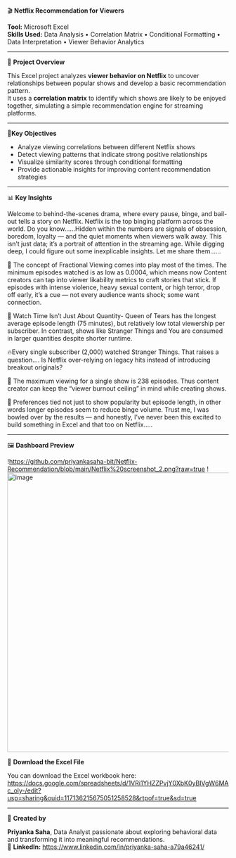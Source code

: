🎬 **Netflix Recommendation for Viewers**

**Tool:** Microsoft Excel  
**Skills Used:** Data Analysis • Correlation Matrix • Conditional Formatting • Data Interpretation • Viewer Behavior Analytics  

---
📖 **Project Overview**

This Excel project analyzes **viewer behavior on Netflix** to uncover relationships between popular shows and develop a basic recommendation pattern.  
It uses a **correlation matrix** to identify which shows are likely to be enjoyed together, simulating a simple recommendation engine for streaming platforms.

---

 🎯**Key Objectives**
 
- Analyze viewing correlations between different Netflix shows  
- Detect viewing patterns that indicate strong positive relationships  
- Visualize similarity scores through conditional formatting  
- Provide actionable insights for improving content recommendation strategies  

---

 📊 **Key Insights**
 
Welcome to behind-the-scenes drama, where every pause, binge, and bail-out tells a story on Netflix.
Netflix is the top binging platform across the world. Do you know……Hidden within the numbers are signals of obsession, boredom, loyalty — and the quiet moments when viewers walk away. This isn’t just data; it’s a portrait of attention in the streaming age.
While digging deep, I could figure out some inexplicable insights. Let me share them……

🎯 The concept of Fractional Viewing comes into play most of the times. The minimum episodes watched is as low as 0.0004, which means now Content creators can tap into viewer likability metrics to craft stories that stick. If episodes with intense violence, heavy sexual content, or high terror, drop off early, it’s a cue — not every audience wants shock; some want connection.

🧠 Watch Time Isn’t Just About Quantity- Queen of Tears has the longest average episode length (75 minutes), but relatively low total viewership per subscriber. In contrast, shows like Stranger Things and You are consumed in larger quantities despite shorter runtime.

🔥Every single subscriber (2,000) watched Stranger Things. That raises a question…. Is Netflix over-relying on legacy hits instead of introducing breakout originals?

🚨 The maximum viewing for a single show is 238 episodes. Thus content creator can keep the “viewer burnout ceiling” in mind while creating shows.

📌 Preferences tied not just to show popularity but episode length, in other words longer episodes seem to reduce binge volume.
Trust me, I was bowled over by the results — and honestly, I’ve never been this excited to build something in Excel and that too on Netflix…..

--------

🖼️ **Dashboard Preview**

!https://github.com/priyankasaha-bit/Netflix-Recommendation/blob/main/Netflix%20screenshot_2.png?raw=true
!<img width="1435" height="635" alt="image" src="https://github.com/user-attachments/assets/c5bbf90e-d0ef-4804-a51c-c27c35554dd5" />



📂 **Download the Excel File**

You can download the Excel workbook here:  
https://docs.google.com/spreadsheets/d/1VRi1YHZZPvjY0XbK0yBIVgW6MAc_oly-/edit?usp=sharing&ouid=117136215675051258528&rtpof=true&sd=true

---

💬 **Created by**

 **Priyanka Saha**, Data Analyst passionate about exploring behavioral data and transforming it into meaningful recommendations.  
📧 **LinkedIn:** https://www.linkedin.com/in/priyanka-saha-a79a46241/
